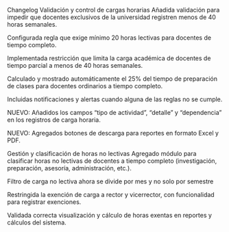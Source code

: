 Changelog
Validación y control de cargas horarias
Añadida validación para impedir que docentes exclusivos de la universidad registren menos de 40 horas semanales.

Configurada regla que exige mínimo 20 horas lectivas para docentes de tiempo completo.

Implementada restricción que limita la carga académica de docentes de tiempo parcial a menos de 40 horas semanales.

Calculado y mostrado automáticamente el 25% del tiempo de preparación de clases para docentes ordinarios a tiempo completo.

Incluidas notificaciones y alertas cuando alguna de las reglas no se cumple.

NUEVO: Añadidos los campos “tipo de actividad”, “detalle” y “dependencia” en los registros de carga horaria.

NUEVO: Agregados botones de descarga para reportes en formato Excel y PDF.

Gestión y clasificación de horas no lectivas
Agregado módulo para clasificar horas no lectivas de docentes a tiempo completo (investigación, preparación, asesoría, administración, etc.).

Filtro de carga no lectiva ahora se divide por mes y no solo por semestre

Restringida la exención de carga a rector y vicerrector, con funcionalidad para registrar exenciones.

Validada correcta visualización y cálculo de horas exentas en reportes y cálculos del sistema.

